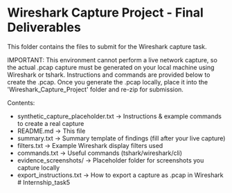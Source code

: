 
# Wireshark Capture Project - Final Deliverables

This folder contains the files to submit for the Wireshark capture task.

IMPORTANT: This environment cannot perform a live network capture, so the actual .pcap capture must be generated on your local machine using Wireshark or tshark. Instructions and commands are provided below to create the .pcap. Once you generate the .pcap locally, place it into the 'Wireshark_Capture_Project' folder and re-zip for submission.

Contents:
- synthetic_capture_placeholder.txt -> Instructions & example commands to create a real capture
- README.md                         -> This file
- summary.txt                        -> Summary template of findings (fill after your live capture)
- filters.txt                        -> Example Wireshark display filters used
- commands.txt                       -> Useful commands (tshark/wireshark/cli)
- evidence_screenshots/              -> Placeholder folder for screenshots you capture locally
- export_instructions.txt            -> How to export a capture as .pcap in Wireshark
#   I n t e r n s h i p _ t a s k 5  
 